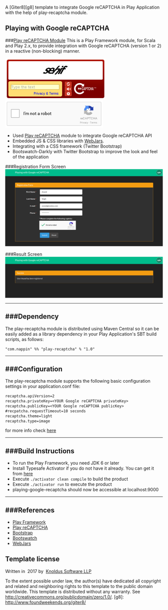 A [Giter8][g8] template to integrate Google reCAPTCHA in Play Application with the help of play-recaptcha module.

Playing with Google reCAPTCHA
------------------------------

###[Play reCAPTCHA Module](http://chrisnappin.github.io/play-recaptcha/)
This is a Play Framework module, for Scala and Play 2.x, to provide integration with Google reCAPTCHA (version 1 or 2) in a reactive (non-blocking) manner.

![alt tag](/public/images/google-recaptcha-example-v1.png) ![alt tag](/public/images/google-recaptcha-example-v2.png)

- Used [Play reCAPTCHA](http://chrisnappin.github.io/play-recaptcha/) module to integrate Google reCAPTCHA API
- Embedded JS & CSS libraries with [WebJars](http://www.webjars.org/).
- Integrating with a CSS framework (Twitter Bootstrap)
- Bootswatch-Darkly with Twitter Bootstrap to improve the look and feel of the application

###Registration Form Screen
![alt tag](/public/images/google_recaptcha_form.png)

###Result Screen
![alt tag](/public/images/google_rechptcha_result.png)

-----------------------------------------------------------------------
###Dependency
-----------------------------------------------------------------------
The play-recaptcha module is distributed using Maven Central so it can be easily added as a library dependency in your Play Application's SBT build scripts, as follows:

```
"com.nappin" %% "play-recaptcha" % "1.0"
```

-----------------------------------------------------------------------
###Configuration
-----------------------------------------------------------------------
The play-recaptcha module supports the following basic configuration settings in your application.conf file:
```
recaptcha.apiVersion=2
recaptcha.privateKey=<YOUR Google reCAPTCHA privateKey>
recaptcha.publicKey=<YOUR Google reCAPTCHA publicKey>
#recpatcha.requestTimeout=10 seconds
recaptcha.theme=light
recaptcha.type=image
```
for more info check [here](https://github.com/chrisnappin/play-recaptcha/wiki/high-level-api#configuration)

-----------------------------------------------------------------------
###Build Instructions
-----------------------------------------------------------------------
* To run the Play Framework, you need JDK 6 or later
* Install Typesafe Activator if you do not have it already. You can get it from [here](http://www.playframework.com/download) 
* Execute `./activator clean compile` to build the product
* Execute `./activator run` to execute the product
* playing-google-recaptcha should now be accessible at localhost:9000

-----------------------------------------------------------------------
###References
-----------------------------------------------------------------------
* [Play Framework](http://www.playframework.com/)
* [Play reCAPTCHA](http://chrisnappin.github.io/play-recaptcha/)
* [Bootstrap](http://getbootstrap.com/css/)
* [Bootswatch](http://bootswatch.com/darkly/)
* [WebJars](http://www.webjars.org/)

Template license
----------------
Written in ​ 2017​ by ​ [Knoldus Software LLP](http://knoldus.com)

To the extent possible under law, the author(s) have dedicated all copyright and
related
and neighboring rights to this template to the public domain worldwide.
This template is distributed without any warranty. See
<http://creativecommons.org/publicdomain/zero/1.0/>.
[g8]: http://www.foundweekends.org/giter8/
